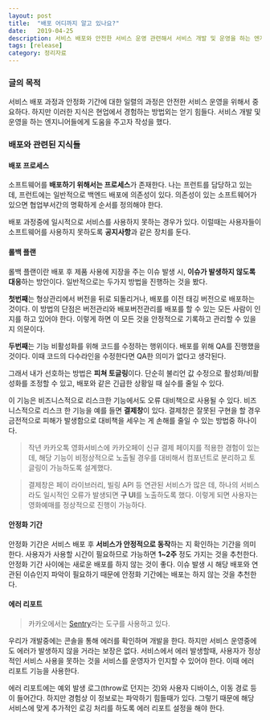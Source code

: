 ```yaml
---
layout: post
title:  "배포 어디까지 알고 있나요?"
date:   2019-04-25
description: 서비스 배포와 안전한 서비스 운영 관련해서 서비스 개발 및 운영을 하는 엔지니어들에게 도움을 주고자 작성을 했다.
tags: [release]
category: 정리자료
---
```

### 글의 목적
서비스 배포 과정과 안정화 기간에 대한 일렬의 과정은 안전한 서비스 운영을 위해서 중요하다.
하지만 이러한 지식은 현업에서 경험하는 방법외는 얻기 힘들다. 서비스 개발 및 운영을 하는 엔지니어들에게 도움을 주고자 작성을 했다.

### 배포와 관련된 지식들
#### 배포 프로세스
소프트웨어를 **배포하기 위해서는 프로세스**가 존재한다. 나는 프런트를 담당하고 있는 데, 프런트에는 일반적으로 백엔드 배포에 의존성이 있다.
의존성이 있는 소프트웨어가 있으면 협업부서간의 명확하게 순서를 정의해야 한다.

배포 과정중에 일시적으로 서비스를 사용하지 못하는 경우가 있다. 이럴때는 사용자들이 소프트웨어를 사용하지 못하도록 **공지사항**과 같은 장치를 둔다.

#### 롤백 플랜
롤백 플랜이란 배포 후 제품 사용에 지장을 주는 이슈 발생 시, **이슈가 발생하지 않도록 대응**하는 방안이다.
일반적으로는 두가지 방법을 진행하는 것을 봤다. 

**첫번째**는 형상관리에서 버전을 뒤로 되돌리거나, 배포를 이전 태깅 버전으로 배포하는 것이다.
이 방법의 단점은 버전관리와 배포버전관리를 배포를 할 수 있는 모든 사람이 인지를 하고 있어야 한다. 
이렇게 하면 이 모든 것을 안정적으로 기록하고 관리할 수 있을 지 의문이다.

**두번째**는 기능 비활성화를 위해 코드를 수정하는 행위이다. 배포를 위해 QA를 진행했을 것이다. 
이때 코드의 다수라인을 수정한다면 QA한 의미가 없다고 생각된다.

그래서 내가 선호하는 방법은 **피쳐 토글링**이다. 단순히 불리언 값 수정으로 활성화/비활성화를 조정할 수 있고,
배포와 같은 긴급한 상황일 때 실수를 줄일 수 있다.

이 기능은 비즈니스적으로 리스크한 기능에서도 오류 대비책으로 사용될 수 있다. 비즈니스적으로 리스크 한 기능을 예를 들면 **결제창**이 있다. 결제창은 잘못된 구현을 할 경우 금전적으로 피해가 발생함으로 대비책을 세우는 게 손해를 줄일 수 있는 방법중 하나이다.

> 작년 카카오톡 영화서비스에 카카오페이 신규 결제 페이지를 적용한 경험이 있는 데, 해당 기능이 비정상적으로 노출될 경우를 대비해서 컴포넌트로 분리하고 토글링이 가능하도록 설계했다. 

> 결제창은 페이 라이브러리, 빌링 API 등 연관된 서비스가 많은 데, 하나의 서비스라도 일시적인 오류가 발생되면 **구 UI**를 노출하도록 했다. 이렇게 되면 사용자는 영화예매를 정상적으로 진행이 가능하다.

#### 안정화 기간
안정화 기간은 서비스 배포 후 **서비스가 안정적으로 동작**하는 지 확인하는 기간을 의미한다. 사용자가 사용할 시간이 필요하므로 가능하면 **1~2주** 정도 가지는 것을 추천한다. 안정화 기간 사이에는 새로운 배포를 하지 않는 것이 좋다. 이슈 발생 시 해당 배포와 연관된 이슈인지 파악이 필요하기 때문에 안정화 기간에는 배포는 하지 않는 것을 추천한다.

#### 에러 리포트
> 카카오에서는 [Sentry](https://sentry.io/welcome/)라는 도구를 사용하고 있다.

우리가 개발중에는 콘솔을 통해 에러를 확인하며 개발을 한다. 하지만 서비스 운영중에도 에러가 발생하지 않을 거라는 보장은 없다.
서비스에서 에러 발생할때, 사용자가 정상적인 서비스 사용을 못하는 것을 서비스를 운영자가 인지할 수 있어야 한다.
이때 에러 리포트 기능을 사용한다.

에러 리포트에는 예외 발생 로그(throw로 던지는 것)와 사용자 디바이스, 이동 경로 등이 들어간다. 하지만 경험상 이 정보로는 파악하기 힘들때가 있다.
그렇기 때문에 해당 서비스에 맞게 추가적인 로깅 처리를 하도록 에러 리포트 설정을 해야 한다.
